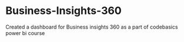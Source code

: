 # Business-Insights-360
Created a dashboard for Business insights 360 as a part of codebasics power bi course
